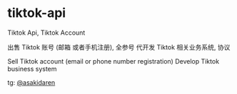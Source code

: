 # tiktok-api
Tiktok Api, Tiktok Account


出售 Tiktok 账号 (邮箱 或者手机注册), 全参号
代开发 Tiktok 相关业务系统, 协议



Sell Tiktok account (email or phone number registration)
Develop Tiktok business system


tg:    [@asakidaren]( https://t.me/asakidaren)

